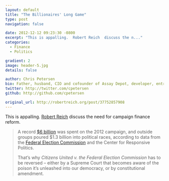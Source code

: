 ```yaml
---
layout: default
title: "The Billionaires' Long Game"
type: post
navigation: false

date: 2012-12-12 09:23:30 -0800
excerpt: "This is appalling.  Robert Reich  discuss the n..."
categories:
  - Finance
  - Politics

gradient: 2
image: header-5.jpg
details: false

author: Chris Petersen
bio: Father, husband, CIO and cofounder of Assay Depot, developer, entrepreneur and technologist.
twitter: http://twitter.com/cpetersen
github: http://github.com/cpetersen

original_url: http://robertreich.org/post/37752857908
---
```



This is appalling.  [Robert Reich](https://twitter.com/RBReich)  discuss the need for campaign finance reform.

 > 
 > 
 > A record [$6 billion](http://www.opensecrets.org/news/2012/08/2012-election-will-be-costliest-yet.html) was spent on the 2012 campaign, and outside groups poured $1.3 billion into political races, according to data from the [Federal Election Commission](http://topics.bloomberg.com/federal-election-commission/) and the Center for Responsive Politics.
 > 
 > That’s why *Citizens United v. the Federal Election Commission* has to be reversed – either by a Supreme Court that becomes aware of the poison it’s unleashed into our democracy, or by constitutional amendment.
 > 
 > 
